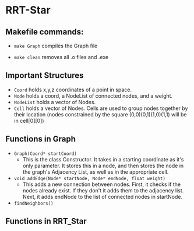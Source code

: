 # RRT-Star

## Makefile commands:
* `make Graph` compiles the Graph file

* `make clean` removes all .o files and .exe

## Important Structures
* `Coord` holds x,y,z coordinates of a point in space.
* `Node` holds a coord, a NodeList of connected nodes, and a weight.
* `NodeList` holds a vector of Nodes.
* `Cell` holds a vector of Nodes. Cells are used to group nodes together by their location (nodes constrained by the square (0,0)(0,1)(1,0)(1,1) will be in cell[0][0])

## Functions in Graph
* `Graph(Coord* startCoord)` 
	- This is the class Constructor. It takes in a starting coordinate as it's only parameter. It stores this in a node, and then stores the node in the graph's Adjacency List, as well as in the appropriate cell.
* `void addEdge(Node* startNode, Node* endNode, float weight)`
	- This adds a new connection between nodes. First, it checks if the nodes already exist. If they don't it adds them to the adjacency list. Next, it adds endNode to the list of connected nodes in startNode.
* `findNeighbors()`
 
 
 
 
## Functions in RRT_Star
